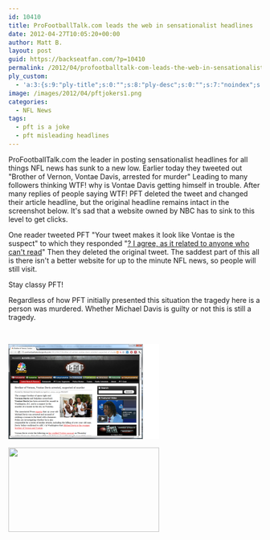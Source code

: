 ```yaml
---
id: 10410
title: ProFootballTalk.com leads the web in sensationalist headlines
date: 2012-04-27T10:05:20+00:00
author: Matt B.
layout: post
guid: https://backseatfan.com/?p=10410
permalink: /2012/04/profootballtalk-com-leads-the-web-in-sensationalist-headlines/
ply_custom:
  - 'a:3:{s:9:"ply-title";s:0:"";s:8:"ply-desc";s:0:"";s:7:"noindex";s:0:"";}'
image: /images/2012/04/pftjokers1.png
categories:
  - NFL News
tags:
  - pft is a joke
  - pft misleading headlines
---
```


<div class="entry">
  <p>
    ProFootballTalk.com the leader in posting sensationalist headlines for all things NFL news has sunk to a new low. Earlier today they tweeted out "Brother of Vernon, Vontae Davis, arrested for murder" Leading to many followers thinking WTF! why is Vontae Davis getting himself in trouble. After many replies of people saying WTF! PFT deleted the tweet and changed their article headline, but the original headline remains intact in the screenshot below. It's sad that a website owned by NBC has to sink to this level to get clicks.
  </p>

  <p>
    One reader tweeted PFT "Your tweet makes it look like Vontae is the suspect" to which they responded "<a href="https://twitter.com/#!/ProFootballTalk/statuses/195914053372231680">? I agree, as it related to anyone who can't read</a>" Then they deleted the original tweet. The saddest part of this all is there isn't a better website for up to the minute NFL news, so people will still visit.
  </p>

  <p>
    Stay classy PFT!
  </p>

  <p>
    Regardless of how PFT initially presented this situation the tragedy here is a person was murdered. Whether Michael Davis is guilty or not this is still a tragedy.
  </p>

  <p>
    &nbsp;
  </p>

  <p>
    <a href="/images/2012/04/pftjokers.png"><img class="aligncenter" title="pftjokers" src="/images/2012/04/pftjokers-300x189.png" alt="" width="300" height="189" /></a><a href="/images/2012/04/pftjokers.png"><br /> </a>
  </p>

  <p>
    <a href="/images/2012/04/PFTisajoke.png"><img class="aligncenter size-medium wp-image-10413" title="PFTisajoke" src="/images/2012/04/PFTisajoke-300x168.png" alt="" width="300" height="168" srcset="/images/2012/04/PFTisajoke-300x168.png 300w, /images/2012/04/PFTisajoke-1024x576.png 1024w, /images/2012/04/PFTisajoke.png 1152w" sizes="(max-width: 300px) 100vw, 300px" /></a>
  </p>
</div>
